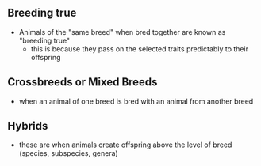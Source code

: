 ## Breeding true
- Animals of the "same breed" when bred together are known as "breeding true"
	- this is because they pass on the selected traits predictably to their offspring

## Crossbreeds or Mixed Breeds
- when an animal of one breed is bred with an animal from another breed

## Hybrids
- these are when animals create offspring above the level of breed (species, subspecies, genera)

